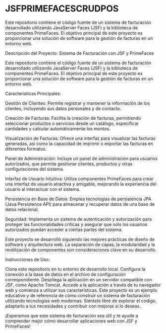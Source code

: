 # JSFPRIMEFACESCRUDPOS
Este repositorio contiene el código fuente de un sistema de facturación desarrollado utilizando JavaServer Faces (JSF) y la biblioteca de componentes PrimeFaces. El objetivo principal de este proyecto es proporcionar una solución de software para la gestión de facturas en un entorno web.

Descripción del Proyecto: Sistema de Facturación con JSF y PrimeFaces

Este repositorio contiene el código fuente de un sistema de facturación desarrollado utilizando JavaServer Faces (JSF) y la biblioteca de componentes PrimeFaces. El objetivo principal de este proyecto es proporcionar una solución de software para la gestión de facturas en un entorno web.

Características Principales:

Gestión de Clientes: Permite registrar y mantener la información de los clientes, incluyendo sus datos personales y de contacto.

Creación de Facturas: Facilita la creación de facturas, permitiendo seleccionar productos o servicios desde un catálogo, especificar cantidades y calcular automáticamente los montos.

Visualización de Facturas: Ofrece una interfaz para visualizar las facturas generadas, así como la capacidad de imprimir o exportar las facturas en diferentes formatos.

Panel de Administración: Incluye un panel de administración para usuarios autorizados, que permite gestionar clientes, productos y otras configuraciones del sistema.

Interfaz de Usuario Intuitiva: Utiliza componentes PrimeFaces para crear una interfaz de usuario atractiva y amigable, mejorando la experiencia del usuario al interactuar con el sistema.

Persistencia en Base de Datos: Emplea tecnologías de persistencia JPA (Java Persistence API) para almacenar y recuperar datos de una base de datos relacional.

Seguridad: Implementa un sistema de autenticación y autorización para proteger las funcionalidades críticas y asegurar que solo los usuarios autorizados puedan acceder a ciertas partes del sistema.

Este proyecto se desarrolló siguiendo las mejores prácticas de diseño de software y arquitectura web. La separación de capas, la modularidad y la reutilización de componentes son consideraciones clave en su desarrollo.

Instrucciones de Uso:

Clona este repositorio en tu entorno de desarrollo local.
Configura la conexión a la base de datos en el archivo de configuración correspondiente.
Despliega la aplicación en un servidor compatible con JSF, como Apache Tomcat.
Accede a la aplicación a través de tu navegador web y comienza a utilizar sus características.
Este proyecto es un ejemplo educativo y de referencia de cómo construir un sistema de facturación utilizando tecnologías web modernas. Siéntete libre de explorar el código, adaptarlo a tus necesidades y contribuir con mejoras si lo deseas.

¡Esperamos que este sistema de facturación sea útil y te ayude a comprender mejor cómo desarrollar aplicaciones web con JSF y PrimeFaces!

